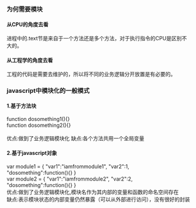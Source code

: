 ### 为何需要模块
#### 从CPU的角度去看
进程中的.text节是来自于一个方法还是多个方法，对于执行指令的CPU是区别不大的。
#### 从工程学的角度去看
工程的代码是需要去维护的，所以将不同的业务逻辑分开放置是有必要的。
### javascript中模块化的一般模式
#### 1.基于方法块
function dosomething1(){}<br/>
function dosomething2(){}<br/>
<br/>
优点:做到了业务逻辑模块化
缺点:各个方法共用一个全局变量
#### 2.基于javascript对象
var module1 = {
	"var1":"iamfrommodule1",
	"var2":1,
	"dosomething":function(){}
}
<br/>
var module2 = {
	"var1":"iamfrommodule2",
	"var2":2,
	"dosomething":function(){}
}
<br/>
优点:做到了业务逻辑模块化,模块名作为其内部的变量和函数的命名空间存在<br/>
缺点:表示模块状态的内部变量仍然暴露（可以从外部进行访问），没有很好的封装<br/>
